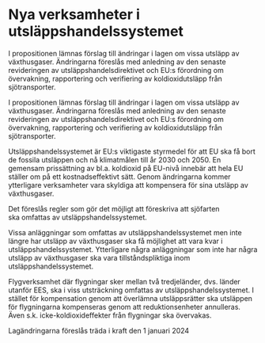 # Nya verksamheter i utsläppshandelssystemet

I propositionen lämnas förslag till ändringar i lagen om vissa utsläpp av växthusgaser. Ändringarna föreslås med anledning av den senaste revideringen av utsläppshandelsdirektivet och EU:s förordning om övervakning, rapportering och verifiering av koldioxidutsläpp från sjötransporter.

I propositionen lämnas förslag till ändringar i lagen om vissa utsläpp av växthusgaser. Ändringarna föreslås med anledning av den senaste revideringen av utsläppshandelsdirektivet och EU:s förordning om övervakning, rapportering och verifiering av koldioxidutsläpp från sjötransporter.

Utsläppshandelssystemet är EU:s viktigaste styrmedel för att EU ska få bort de fossila utsläppen och nå klimatmålen till år 2030 och 2050. En gemensam prissättning av bl.a. koldioxid på EU-nivå innebär att hela EU ställer om på ett kostnadseffektivt sätt. Genom ändringarna kommer ytterligare verksamheter vara skyldiga att kompensera för sina utsläpp av växthusgaser.

Det föreslås regler som gör det möjligt att föreskriva att sjöfarten ska omfattas av utsläppshandelssystemet.

Vissa anläggningar som omfattas av utsläppshandelssystemet men inte längre har utsläpp av växthusgaser ska få möjlighet att vara kvar i utsläppshandelssystemet. Ytterligare några anläggningar som inte har några utsläpp av växthusgaser ska vara tillståndspliktiga inom utsläppshandelssystemet.

Flygverksamhet där flygningar sker mellan två tredjeländer, dvs. länder utanför EES, ska i viss utsträckning omfattas av utsläppshandelssystemet. I stället för kompensation genom att överlämna utsläppsrätter ska utsläppen för flygningarna kompenseras genom att reduktionsenheter annulleras. Även s.k. icke-koldioxideffekter från flygningar ska övervakas.

Lagändringarna föreslås träda i kraft den 1 januari 2024
